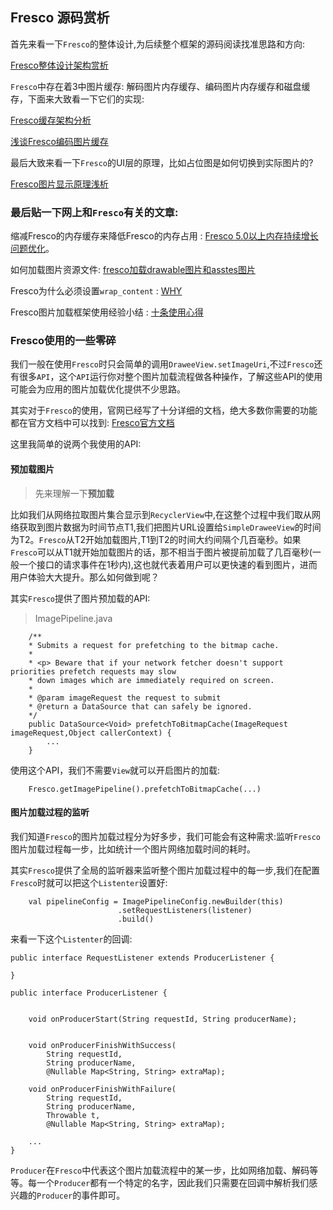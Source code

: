 ## Fresco 源码赏析

首先来看一下`Fresco`的整体设计,为后续整个框架的源码阅读找准思路和方向:

[Fresco整体设计架构赏析](Fresco架构设计赏析.md)

`Fresco`中存在着3中图片缓存: 解码图片内存缓存、编码图片内存缓存和磁盘缓存，下面来大致看一下它们的实现:

[Fresco缓存架构分析](Fresco缓存架构分析.md)

[浅谈Fresco编码图片缓存](浅谈Fresco编码图片缓存.md)

最后大致来看一下`Fresco`的UI层的原理，比如占位图是如何切换到实际图片的?

[Fresco图片显示原理浅析](Fresco图片显示原理浅析.md)


### 最后贴一下网上和`Fresco`有关的文章:

缩减Fresco的内存缓存来降低Fresco的内存占用 : [Fresco 5.0以上内存持续增长问题优化](https://blog.csdn.net/honjane/article/details/65629799)。

如何加载图片资源文件: [fresco加载drawable图片和asstes图片](https://blog.csdn.net/zxzxzxy1985/article/details/49020287)

Fresco为什么必须设置`wrap_content` : [WHY](https://www.fresco-cn.org/docs/wrap-content.html)

Fresco图片加载框架使用经验小结 : [十条使用心得](http://www.10tiao.com/html/169/201608/2650820929/1.html)


### Fresco使用的一些零碎

我们一般在使用`Fresco`时只会简单的调用`DraweeView.setImageUri`,不过`Fresco`还有很多`API`，这个`API`运行你对整个图片加载流程做各种操作，了解这些API的使用可能会为应用的图片加载优化提供不少思路。

其实对于`Fresco`的使用，官网已经写了十分详细的文档，绝大多数你需要的功能都在官方文档中可以找到: [Fresco官方文档](https://www.fresco-cn.org/docs/index.html)

这里我简单的说两个我使用的API:

#### 预加载图片

>先来理解一下**预加载**

比如我们从网络拉取图片集合显示到`RecyclerView`中,在这整个过程中我们取从网络获取到图片数据为时间节点T1,我们把图片URL设置给`SimpleDraweeView`的时间为T2。`Fresco`从T2开始加载图片,T1到T2的时间大约间隔个几百毫秒。如果`Fresco`可以从T1就开始加载图片的话，那不相当于图片被提前加载了几百毫秒(一般一个接口的请求事件在1秒内),这也就代表着用户可以更快速的看到图片，进而用户体验大大提升。那么如何做到呢？

其实`Fresco`提供了图片预加载的API:

>ImagePipeline.java
```
    /**
    * Submits a request for prefetching to the bitmap cache.
    *
    * <p> Beware that if your network fetcher doesn't support priorities prefetch requests may slow
    * down images which are immediately required on screen.
    *
    * @param imageRequest the request to submit
    * @return a DataSource that can safely be ignored.
    */
    public DataSource<Void> prefetchToBitmapCache(ImageRequest imageRequest,Object callerContext) {
        ...
    }
```

使用这个API，我们不需要`View`就可以开启图片的加载:

```
    Fresco.getImagePipeline().prefetchToBitmapCache(...)
```

#### 图片加载过程的监听

我们知道`Fresco`的图片加载过程分为好多步，我们可能会有这种需求:监听`Fresco`图片加载过程每一步，比如统计一个图片网络加载时间的耗时。

其实`Fresco`提供了全局的监听器来监听整个图片加载过程中的每一步,我们在配置`Fresco`时就可以把这个`Listenter`设置好:

```
    val pipelineConfig = ImagePipelineConfig.newBuilder(this)
                        .setRequestListeners(listener)
                        .build()
```

来看一下这个`Listenter`的回调:

```
public interface RequestListener extends ProducerListener {

}

public interface ProducerListener {


    void onProducerStart(String requestId, String producerName);


    void onProducerFinishWithSuccess(
        String requestId,
        String producerName,
        @Nullable Map<String, String> extraMap);

    void onProducerFinishWithFailure(
        String requestId,
        String producerName,
        Throwable t,
        @Nullable Map<String, String> extraMap);

    ...
}
```

`Producer`在`Fresco`中代表这个图片加载流程中的某一步，比如网络加载、解码等等。每一个`Producer`都有一个特定的名字，因此我们只需要在回调中解析我们感兴趣的`Producer`的事件即可。

